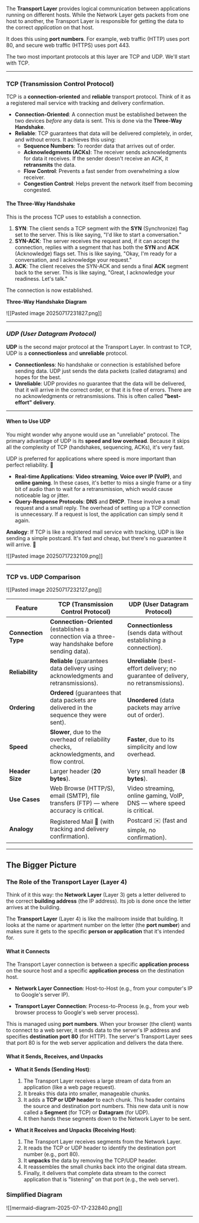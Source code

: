 The **Transport Layer** provides logical communication between applications running on different hosts. While the Network Layer gets packets from one host to another, the Transport Layer is responsible for getting the data to the correct _application_ on that host.

It does this using **port numbers**. For example, web traffic (HTTP) uses port 80, and secure web traffic (HTTPS) uses port 443.

The two most important protocols at this layer are TCP and UDP. We'll start with TCP.

---

### TCP (Transmission Control Protocol)

TCP is a **connection-oriented** and **reliable** transport protocol. Think of it as a registered mail service with tracking and delivery confirmation.

- **Connection-Oriented**: A connection must be established between the two devices _before_ any data is sent. This is done via the **Three-Way Handshake**.
- **Reliable**: TCP guarantees that data will be delivered completely, in order, and without errors. It achieves this using:
    - **Sequence Numbers**: To reorder data that arrives out of order.
    - **Acknowledgments (ACKs)**: The receiver sends acknowledgments for data it receives. If the sender doesn't receive an ACK, it **retransmits** the data.
    - **Flow Control**: Prevents a fast sender from overwhelming a slow receiver.
    - **Congestion Control**: Helps prevent the network itself from becoming congested.

#### The Three-Way Handshake

This is the process TCP uses to establish a connection.

1. **SYN**: The client sends a TCP segment with the **SYN** (Synchronize) flag set to the server. This is like saying, "I'd like to start a conversation."  
2. **SYN-ACK**: The server receives the request and, if it can accept the connection, replies with a segment that has both the **SYN** and **ACK** (Acknowledge) flags set. This is like saying, "Okay, I'm ready for a conversation, and I acknowledge your request."
3. **ACK**: The client receives the SYN-ACK and sends a final **ACK** segment back to the server. This is like saying, "Great, I acknowledge your readiness. Let's talk."

The connection is now established.

**Three-Way Handshake Diagram**

![[Pasted image 20250717231827.png]]

---
### *UDP (User Datagram Protocol)*

**UDP** is the second major protocol at the Transport Layer. In contrast to TCP, UDP is a **connectionless** and **unreliable** protocol.

- **Connectionless**: No handshake or connection is established before sending data. UDP just sends the data packets (called datagrams) and hopes for the best.
- **Unreliable**: UDP provides no guarantee that the data will be delivered, that it will arrive in the correct order, or that it is free of errors. There are no acknowledgments or retransmissions. This is often called **"best-effort" delivery**.

---

#### When to Use UDP

You might wonder why anyone would use an "unreliable" protocol. The primary advantage of UDP is its **speed and low overhead**. Because it skips all the complexity of TCP (handshakes, sequencing, ACKs), it's very fast.

UDP is preferred for applications where speed is more important than perfect reliability. 🚀

- **Real-time Applications**: **Video streaming**, **Voice over IP (VoIP)**, and **online gaming**. In these cases, it's better to miss a single frame or a tiny bit of audio than to wait for a retransmission, which would cause noticeable lag or jitter.
- **Query-Response Protocols**: **DNS** and **DHCP**. These involve a small request and a small reply. The overhead of setting up a TCP connection is unnecessary. If a request is lost, the application can simply send it again.

**Analogy**: If TCP is like a registered mail service with tracking, UDP is like sending a simple postcard. It's fast and cheap, but there's no guarantee it will arrive. 📮

![[Pasted image 20250717232109.png]]

---

### TCP vs. UDP Comparison

![[Pasted image 20250717232127.png]]

|Feature|TCP (Transmission Control Protocol)|UDP (User Datagram Protocol)|
|---|---|---|
|**Connection Type**|**Connection-Oriented** (establishes a connection via a three-way handshake before sending data).|**Connectionless** (sends data without establishing a connection).|
|**Reliability**|**Reliable** (guarantees data delivery using acknowledgments and retransmissions).|**Unreliable** (best-effort delivery; no guarantee of delivery, no retransmissions).|
|**Ordering**|**Ordered** (guarantees that data packets are delivered in the sequence they were sent).|**Unordered** (data packets may arrive out of order).|
|**Speed**|**Slower**, due to the overhead of reliability checks, acknowledgments, and flow control.|**Faster**, due to its simplicity and low overhead.|
|**Header Size**|Larger header (**20 bytes**).|Very small header (**8 bytes**).|
|**Use Cases**|Web Browse (HTTP/S), email (SMTP), file transfers (FTP) — where accuracy is critical.|Video streaming, online gaming, VoIP, DNS — where speed is critical.|
|**Analogy**|Registered Mail 📮 (with tracking and delivery confirmation).|Postcard ✉️ (fast and simple, no confirmation).|

---

## **The Bigger Picture**

### The Role of the Transport Layer (Layer 4)

Think of it this way: the **Network Layer** (Layer 3) gets a letter delivered to the correct **building address** (the IP address). Its job is done once the letter arrives at the building.

The **Transport Layer** (Layer 4) is like the mailroom inside that building. It looks at the name or apartment number on the letter (the **port number**) and makes sure it gets to the specific **person or application** that it's intended for.

#### What it Connects

The Transport Layer connection is between a specific **application process** on the source host and a specific **application process** on the destination host.

- **Network Layer Connection**: Host-to-Host (e.g., from your computer's IP to Google's server IP).
    
- **Transport Layer Connection**: Process-to-Process (e.g., from your web browser process to Google's web server process).
    

This is managed using **port numbers**. When your browser (the client) wants to connect to a web server, it sends data to the server's IP address and specifies **destination port 80** (for HTTP). The server's Transport Layer sees that port 80 is for the web server application and delivers the data there.

#### What it Sends, Receives, and Unpacks

- **What it Sends (Sending Host)**:
    
    1. The Transport Layer receives a large stream of data from an application (like a web page request).
    2. It breaks this data into smaller, manageable chunks.
    3. It adds a **TCP or UDP header** to each chunk. This header contains the source and destination port numbers. This new data unit is now called a **Segment** (for TCP) or **Datagram** (for UDP).
    4. It then hands these segments down to the Network Layer to be sent.
    
- **What it Receives and Unpacks (Receiving Host)**:
    
    1. The Transport Layer receives segments from the Network Layer.
    2. It reads the TCP or UDP header to identify the destination port number (e.g., port 80).
    3. It **unpacks** the data by removing the TCP/UDP header.
    4. It reassembles the small chunks back into the original data stream.
    5. Finally, it delivers that complete data stream to the correct application that is "listening" on that port (e.g., the web server).

### Simplified Diagram

![[mermaid-diagram-2025-07-17-232840.png]]

---
